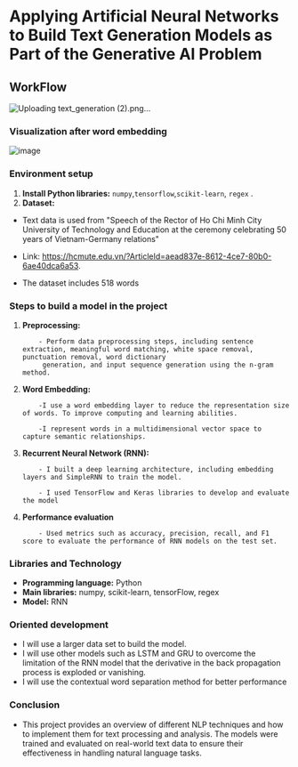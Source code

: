 # Applying Artificial Neural Networks to Build Text Generation Models as Part of the Generative AI Problem 

## WorkFlow

![Uploading text_generation (2).png…]()


### Visualization after word embedding
![image](https://github.com/ZeusCoderBE/Next_word_predicting/assets/117000361/5f9638f7-f57e-409b-817c-e50ef060135a)


### Environment setup
1. **Install Python libraries:** `numpy`,`tensorflow`,`scikit-learn`, `regex` .
2. **Dataset:**
- Text data is used from "Speech of the Rector of Ho Chi Minh City University of Technology and Education at the ceremony celebrating 50 years of Vietnam-Germany relations"
  
- Link: https://hcmute.edu.vn/?ArticleId=aead837e-8612-4ce7-80b0-6ae40dca6a53.

- The dataset includes 518 words
### Steps to build a model in the project
1. **Preprocessing:**
   
           - Perform data preprocessing steps, including sentence extraction, meaningful word matching, white space removal, punctuation removal, word dictionary   
            generation, and input sequence generation using the n-gram method.
   
3. **Word Embedding:**
   
           -I use a word embedding layer to reduce the representation size of words. To improve computing and learning abilities.
   
           -I represent words in a multidimensional vector space to capture semantic relationships.

4. **Recurrent Neural Network (RNN):**
   
           - I built a deep learning architecture, including embedding layers and SimpleRNN to train the model.
   
           - I used TensorFlow and Keras libraries to develop and evaluate the model
   
6. **Performance evaluation**

           - Used metrics such as accuracy, precision, recall, and F1 score to evaluate the performance of RNN models on the test set.

### Libraries and Technology
- **Programming language:** Python
- **Main libraries:** numpy, scikit-learn, tensorFlow, regex 
- **Model:** RNN


### Oriented development
- I will use a larger data set to build the model.
- I will use other models such as LSTM and GRU to overcome the limitation of the RNN model that the derivative in the back propagation process is exploded or vanishing.
- I will use the contextual word separation method for better performance
### Conclusion
  - This project provides an overview of different NLP techniques and how to implement them for text processing and analysis. The models were trained and evaluated on real-world text data to ensure their effectiveness in handling natural language tasks.
